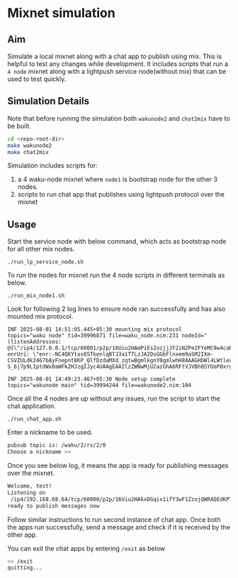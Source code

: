 # Mixnet simulation

## Aim

Simulate a local mixnet along with a chat app to publish using mix.
This is helpful to test any changes while development.
It includes scripts that run a `4 node` mixnet along with a lightpush service node(without mix) that can be used to test quickly.

## Simulation Details

Note that before running the simulation both `wakunode2` and `chat2mix` have to be built.

```bash
cd <repo-root-dir>
make wakunode2
make chat2mix
```

Simulation includes scripts for:

1. a 4 waku-node mixnet where `node1` is bootstrap node for the other 3 nodes.
2. scripts to run chat app that publishes using lightpush protocol over the mixnet

## Usage

Start the service node with below command, which acts as bootstrap node for all other mix nodes.

`./run_lp_service_node.sh`

To run the nodes for mixnet run the 4 node scripts in different terminals as below.

`./run_mix_node1.sh`

Look for following 2 log lines to ensure node ran successfully and has also mounted mix protocol.

```log
INF 2025-08-01 14:51:05.445+05:30 mounting mix protocol                      topics="waku node" tid=39996871 file=waku_node.nim:231 nodeId="(listenAddresses: @[\"/ip4/127.0.0.1/tcp/60001/p2p/16Uiu2HAmPiEs2ozjjJF2iN2Pe2FYeMC9w4caRHKYdLdAfjgbWM6o\"], enrUri: \"enr:-NC4QKYtas8STkenlqBTJ3a1TTLzJA2DsGGbFlnxem9aSM2IXm-CSVZULdk2467bAyFnepnt8KP_QlfDzdaMXd_zqtwBgmlkgnY0gmlwhH8AAAGHbWl4LWtleaCdCc5iT3bo9gYmXtucyit96bQXcqbXhL3a-S_6j7p9LIptdWx0aWFkZHJzgIJyc4UAAgEAAIlzZWNwMjU2azGhA6RFtVJVBh0SYOoP8xrgnXSlpiFARmQkF9d8Rn4fSeiog3RjcILqYYN1ZHCCIymFd2FrdTIt\")"

INF 2025-08-01 14:49:23.467+05:30 Node setup complete                        topics="wakunode main" tid=39994244 file=wakunode2.nim:104
```

Once all the 4 nodes are up without any issues, run the script to start the chat application.

`./run_chat_app.sh`

Enter a nickname to be used.

```bash
pubsub topic is: /waku/2/rs/2/0
Choose a nickname >>
```

Once you see below log, it means the app is ready for publishing messages over the mixnet.

```bash
Welcome, test!
Listening on
 /ip4/192.168.68.64/tcp/60000/p2p/16Uiu2HAkxDGqix1ifY3wF1ZzojQWRAQEdKP75wn1LJMfoHhfHz57
ready to publish messages now
```

Follow similar instructions to run second instance of chat app.
Once both the apps run successfully, send a message and check if it is received by the other app.

You can exit the chat apps by entering `/exit` as below

```bash
>> /exit
quitting...
```
